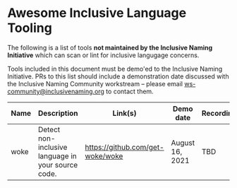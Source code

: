 # Awesome Inclusive Language Tooling

The following is a list of tools **not maintained by the Inclusive Naming Initiative** which can scan or lint for inclusive langugage concerns. 

Tools included in this document must be demo'ed to the Inclusive Naming Initiative. PRs to this list should include a demonstration date discussed with
the Inclusive Naming Community workstream – please email ws-community@inclusivenaming.org to contact them.


| Name | Description | Link(s) | Demo date | Recording | 
| --- | --- | --- | --- | --- | 
| woke | Detect non-inclusive language in your source code. | https://github.com/get-woke/woke | August 16, 2021 | TBD |
